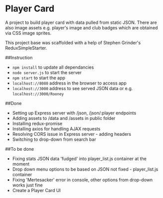 # Player Card

A project to build player card with data pulled from static JSON. There are also image assets e.g. player's image and club badges which are obtained via CSS image sprites.  

This project base was scaffolded with a help of Stephen Grinder's ReduxSimpleStarter. 

##Instruction
- `npm install` to update all dependancies
- `node server.js` to start the server
- `npm start` to start the app
- `localhost://8080` address in the browser to access app
- `localhost://3000` address to see served JSON data or e.g. `localhost://3000/Rooney`


##Done
- Setting up Express server with /json, /json/:player endpoints
- Adding assets to /data and /assets in public folder
- Installing redux-promise
- Installing axios for handling AJAX requests
- Resolving CORS issue in Express server - adding headers
- Switching to drop-down from search bar

##To be done
- Fixing stats JSON data 'fudged' into player_list.js container at the moment
- Drop down menu options to be based on JSON not fixed - player_list.js container
- Fixing 'Mertesacker' error in console, other options from drop-down works just fine
- Create a Player Card UI

